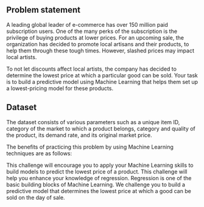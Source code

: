 ## Problem statement

A leading global leader of e-commerce has over 150 million paid subscription users. One of the many perks of the subscription is the privilege of buying products at lower prices. For an upcoming sale, the organization has decided to promote local artisans and their products, to help them through these tough times. However, slashed prices may impact local artists.

To not let discounts affect local artists, the company has decided to determine the lowest price at which a particular good can be sold. Your task is to build a predictive model using Machine Learning that helps them set up a lowest-pricing model for these products.

## Dataset

The dataset consists of various parameters such as a unique item ID, category of the market to which a product belongs, category and quality of the product, its demand rate, and its original market price.

The benefits of practicing this problem by using Machine Learning techniques are as follows:

This challenge will encourage you to apply your Machine Learning skills to build models to predict the lowest price of a product.
This challenge will help you enhance your knowledge of regression. Regression is one of the basic building blocks of Machine Learning.
We challenge you to build a predictive model that determines the lowest price at which a good can be sold on the day of sale.
